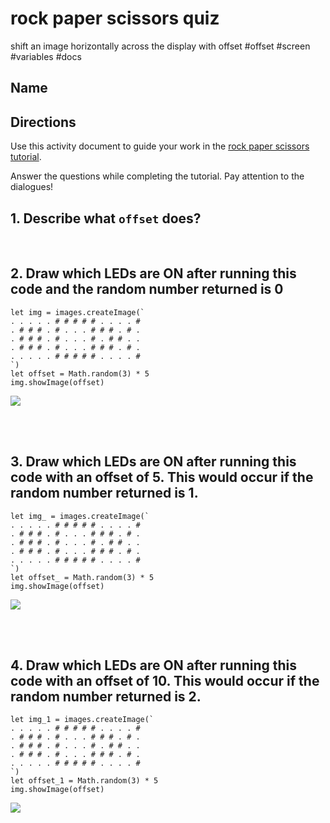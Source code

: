 # rock paper scissors quiz

shift an image horizontally across the display with offset #offset #screen  #variables #docs

## Name

## Directions

Use this activity document to guide your work in the [rock paper scissors tutorial](/microbit/lessons/rock-paper-scissors/tutorial).

Answer the questions while completing the tutorial. Pay attention to the dialogues!

## 1. Describe what `offset` does? 

<br/>

## 2. Draw which LEDs are ON after running this code and the random number returned is 0

```blocks
let img = images.createImage(`
. . . . . # # # # # . . . . #
. # # # . # . . . # # # . # .
. # # # . # . . . # . # # . .
. # # # . # . . . # # # . # .
. . . . . # # # # # . . . . #
`)
let offset = Math.random(3) * 5
img.showImage(offset)
```

![](/static/mb/lessons/night-light-2.png)

<br/>

<br/>

## 3. Draw which LEDs are ON after running this code with an offset of 5. This would occur if the random number returned is 1.

```blocks
let img_ = images.createImage(`
. . . . . # # # # # . . . . #
. # # # . # . . . # # # . # .
. # # # . # . . . # . # # . .
. # # # . # . . . # # # . # .
. . . . . # # # # # . . . . #
`)
let offset_ = Math.random(3) * 5
img.showImage(offset)
```

![](/static/mb/lessons/night-light-2.png)

<br/>

<br/>

## 4. Draw which LEDs are ON after running this code with an offset of 10. This would occur if the random number returned is 2.

```blocks
let img_1 = images.createImage(`
. . . . . # # # # # . . . . #
. # # # . # . . . # # # . # .
. # # # . # . . . # . # # . .
. # # # . # . . . # # # . # .
. . . . . # # # # # . . . . #
`)
let offset_1 = Math.random(3) * 5
img.showImage(offset)
```

![](/static/mb/lessons/night-light-2.png)

<br/>

